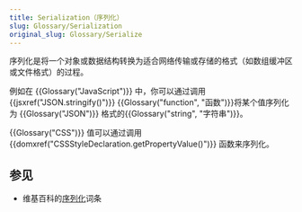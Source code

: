 ```yaml
---
title: Serialization（序列化）
slug: Glossary/Serialization
original_slug: Glossary/Serialize
---
```


序列化是将一个对象或数据结构转换为适合网络传输或存储的格式（如数组缓冲区或文件格式）的过程。

例如在 {{Glossary("JavaScript")}} 中，你可以通过调用 {{jsxref("JSON.stringify()")}} {{Glossary("function", "函数")}}将某个值序列化为 {{Glossary("JSON")}} 格式的{{Glossary("string", "字符串")}}。

{{Glossary("CSS")}} 值可以通过调用 {{domxref("CSSStyleDeclaration.getPropertyValue()")}} 函数来序列化。

## 参见

- 维基百科的[序列化](https://zh.wikipedia.org/zh-cn/序列化)词条
